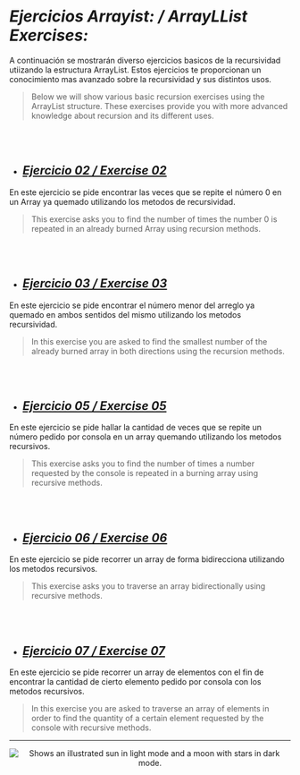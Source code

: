 # _Ejercicios Arrayist: / ArrayLList Exercises:_
A continuación se mostrarán diverso ejercicios basicos de la recursividad utiizando la estructura ArrayList. Estos ejercicios te proporcionan un conocimiento mas avanzado sobre la recursividad y sus distintos usos.
>Below we will show various basic recursion exercises using the ArrayList structure. These exercises provide you with more advanced knowledge about recursion and its different uses.
<br>
</br>

* ## [_Ejercicio 02 / Exercise 02_](Ejercicios%20Array/Ejercicio2)
En este ejercicio se pide encontrar las veces que se repite el número 0 en un Array ya quemado utilizando los metodos de recursividad.
>This exercise asks you to find the number of times the number 0 is repeated in an already burned Array using recursion methods.
<br>
</br>

* ## [_Ejercicio 03 / Exercise 03_](Ejercicios%20Array/Ejercicio3)
En este ejercicio se pide encontrar el número menor del arreglo ya quemado en ambos sentidos del mismo utilizando los metodos recursividad.
>In this exercise you are asked to find the smallest number of the already burned array in both directions using the recursion methods.
<br>
</br>

* ## [_Ejercicio 05 / Exercise 05_](Ejercicios%20Array/Ejercicio5)
En este ejercicio se pide hallar la cantidad de veces que se repite un número pedido por consola en un array quemando utilizando los metodos recursivos.
>This exercise asks you to find the number of times a number requested by the console is repeated in a burning array using recursive methods.
<br>
</br>

* ## [_Ejercicio 06 / Exercise 06_](Ejercicios%20Array/Ejercicio6)
En este ejercicio se pide recorrer un array de forma bidirecciona utilizando los metodos recursivos.
>This exercise asks you to traverse an array bidirectionally using recursive methods.
<br>
</br>

* ## [_Ejercicio 07 / Exercise 07_](Ejercicios%20Array/Ejercicio7)
En este ejercicio se pide recorrer un array de elementos con el fin de  encontrar la cantidad de cierto elemento pedido por consola con los metodos recursivos.
>In this exercise you are asked to traverse an array of elements in order to find the quantity of a certain element requested by the console with recursive methods.

____

<p align="center">
<picture>
  <source media="(prefers-color-scheme: dark)"  srcset="https://github.com/MrZLeviatan/Conceptos_EnJava-Concepts_InJava/assets/117557162/407e9e72-be8d-438c-9429-c2e147eee0bd">
  <source media="(prefers-color-scheme: light)" srcset="https://github.com/MrZLeviatan/Conceptos_EnJava-Concepts_InJava/assets/117557162/5939be39-6c32-4142-af58-ea5083ac4d1b">
  <img alt="Shows an illustrated sun in light mode and a moon with stars in dark mode." src="https://github.com/MrZLeviatan/Conceptos_EnJava-Concepts_InJava/assets/117557162/5939be39-6c32-4142-af58-ea5083ac4d1b">
</picture>
</p>
